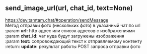 ## send_image_url(url, chat_id, text=None)    
https://dev.tamtam.chat/#operation/sendMessage  
Метод отправки фото (нескольких фото) в указанный чат по url  
:param **url:** http адрес или список адресов с изображениями  
:param **chat_id:** чат куда будут загружены изображения  
:param **text:** сопровождающий текст к отправляемому контенту  
:return: **update:** результат работы POST запроса отправки фото  
